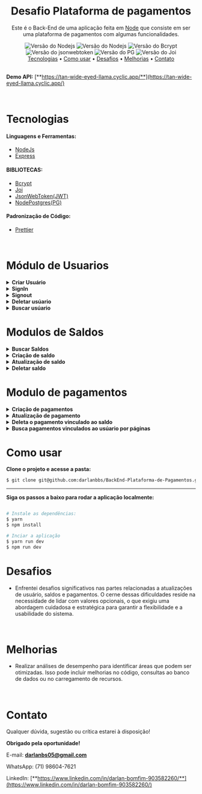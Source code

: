 <div align="center">
    <h1>Desafio Plataforma de pagamentos</h1>
    <p align="center">Este é o Back-End de uma aplicação feita em <a href="https://nodejs.org/en">Node</a> que consiste em ser uma plataforma de pagamentos com algumas funcionalidades.
    </p>
</div>

<div align="center">
    <img src="https://img.shields.io/static/v1?label=Node&message=20.9.0&color=#009CA3%3CCOLOR%3E&style=plastic%3CSTYLE%3E&logo=react%3CLOGO%3E" alt="Versão do Nodejs" />
      <img src="https://img.shields.io/static/v1?label=Express&message=4.8.12&color=#009CA3%3CCOLOR%3E&style=plastic%3CSTYLE%3E&logo=react%3CLOGO%3E" alt="Versão do Nodejs" />
    <img src="https://img.shields.io/static/v1?label=Bcrypt&message=5.1.1&color=#009CA3%3CCOLOR%3E&style=plastic%3CSTYLE%3E&logo=react%3CLOGO%3E" alt="Versão do Bcrypt" />
    <img src="https://img.shields.io/static/v1?label=jsonwebtoken&message=9.0.2&color=#009CA3%3CCOLOR%3E&style=plastic%3CSTYLE%3E&logo=react%3CLOGO%3E" alt="Versão do jsonwebtoken" />
    <img src="https://img.shields.io/static/v1?label=pg&message=8.11.3&color=#009CA3%3CCOLOR%3E&style=plastic%3CSTYLE%3E&logo=react%3CLOGO%3E" alt="Versão do PG" />
    <img src="https://img.shields.io/static/v1?label=joi&message=17.11.1&color=#009CA3%3CCOLOR%3E&style=plastic%3CSTYLE%3E&logo=react%3CLOGO%3E" alt="Versão do Joi" />
</div>

<div align="center">
    <a href="#tecnologias">Tecnologias</a> •
    <a href="#como-usar">Como usar</a> •
    <a href="#desafios">Desafios</a> •
    <a href="#melhorias">Melhorias</a> •
    <a href="#contato"> Contato</a>
</div><br>

**Demo API:** [**https://tan-wide-eyed-llama.cyclic.app/**](https://tan-wide-eyed-llama.cyclic.app/)


<br/>

# Tecnologias
#### Linguagens e Ferramentas:
- [NodeJs](https://nodejs.org/en)
- [Express](https://www.typescriptlang.org/)

#### BIBLIOTECAS:
- [Bcrypt](https://www.npmjs.com/package/bcrypt)
- [Joi](https://www.npmjs.com/package/joi)
- [JsonWebToken(JWT)](https://www.npmjs.com/package/jsonwebtoken)
- [NodePostgres(PG)](https://node-postgres.com/)
  
#### Padronização de Código:
- [Prettier](https://prettier.io/)

<br/>

# Módulo de Usuarios

<details>
  <summary><b>Criar Usuário</b></summary>

  <p><b>Rota:</b></p>
  <pre><code>POST /</code></pre>

  <p><b>Descrição:</b></p>
  <p>Cria um novo usuário com os dados fornecidos.</p>

  <p><b>Requisição:</b></p>
  <pre><code>{
    "nome": "Nome do Usuário",
    "email": "usuario@example.com",
    "senha": "senha123"
  }</code></pre>

  <p><b>Resposta de Sucesso:</b></p>
  <pre><code>{
    "message": "Usuário criado com sucesso"
  }</code></pre>

  <p><b>Possíveis Erros:</b></p>

  <p><b>Email já Associado:</b></p>
  <pre><code>{
    "message": "O email já está associado a outra conta de usuário."
  }</code></pre>

  <p><b>Dados Inválidos:</b></p>
  <pre><code>{
    "message": "Os dados fornecidos são inválidos."
  }</code></pre>

  <p><b>Exemplo de Uso:</b></p>
  <pre><code>curl -X POST -H "Content-Type: application/json" -d '{"nome":"Nome do Usuário", "email":"usuario@example.com", "senha":"senha123"}' http://seu-servidor/api/usuario/criar</code></pre>
</details>

<details>
  <summary><b>SignIn</b></summary>
  <p><b>Rota:</b></p>
  <pre><code>POST /singin</code></pre>

  <p><b>Descrição:</b></p>
  <p>Autentica o usuário com as credenciais fornecidas.</p>

  <p><b>Requisição:</b></p>
  <pre><code>{
    "email": "usuario@example.com",
    "senha": "senha123"
  }</code></pre>

  <p><b>Resposta de Sucesso:</b></p>
  <pre><code>{
    "message": "Usuário autenticado com sucesso",
    "token": "token_de_autenticacao"
  }</code></pre>

  <p><b>Possíveis Erros:</b></p>
  <pre><code>{
    "message": "Credenciais inválidas. Verifique seu email e senha."
  }</code></pre>
</details>

<details>
  <summary><b>Signout</b></summary>
  <p><b>Rota:</b></p>
  <pre><code>POST /singout</code></pre>
  <p><b>Descrição:</b></p>
  <p>Encerra a sessão do usuário autenticado.</p>

  <p><b>Resposta de Sucesso:</b></p>
  <pre><code>{
    "message": "Sessão encerrada com sucesso"
  }</code></pre>
</details>

<details>
  <summary><b>Deletar usúario</b></summary>
  <p><b>Rota:</b></p>
  <pre><code>DELETE /:ID</code></pre>

  <p><b>Descrição:</b></p>
  <p>Exclui o usuário com o ID especificado.</p>

  <p><b>Resposta de Sucesso:</b></p>
  <pre><code>204 No Content</code></pre>

  <p><b>Possíveis Erros:</b></p>
  <pre><code>{
    "message": "Usuário não encontrado."
  }</code></pre>
</details>

<details>
  <summary><b>Buscar usúario</b></summary>
  <p><b>Rota:</b></p>
  <pre><code>GET /user/:ID</code></pre>

  <p><b>Descrição:</b></p>
  <p>Obtém os detalhes do usuário com o ID especificado.</p>

  <p><b>Resposta de Sucesso:</b></p>
  <pre><code>{
    "id": 1,
    "nome": "Nome do Usuário",
    "email": "usuario@example.com",
    "senha":"criptografada"
  }</code></pre>

  <p><b>Possíveis Erros:</b></p>
  <pre><code>{
    "message": "Usuário não encontrado."
  }</code></pre>
</details>


# Modulos de Saldos
<details>
  <summary><b>Buscar Saldos</b></summary>
  <p><b>Rota:</b></p>
  <pre><code>GET balance/:id/:page</code></pre>

  <p><b>Descrição:</b></p>
  <p>Obtém os saldos do usuário com o ID especificado na página indicada.</p>

  <p><b>Requisição:</b></p>
  <pre><code>Buscar saldos de um usuario</code></pre>

  <p><b>Resposta de Sucesso:</b></p>
  <pre><code>[
  {
    "id": 8,
    "nome": "Xd",
    "descricao": null,
    "valor_inicial": "500.00",
    "valor_utilizado": null,
    "valor_restante": null,
    "usuario_id": 31
  },
  {
    "id": 9,
    "nome": "Xdasdsad",
    "descricao": null,
    "valor_inicial": "5.00",
    "valor_utilizado": null,
    "valor_restante": "5.00",
    "usuario_id": 31
  }
]</code></pre>
</details>

<details>
  <summary><b>Criação de saldo</b></summary>
   <p><b>Rota:</b></p>
  <pre><code>POST /api/saldos/balance/:id</code></pre>

  <p><b>Descrição:</b></p>
  <p>Cria um novo saldo para o usuário com o ID especificado.</p>

  <p><b>Requisição:</b></p>
  <pre><code>POST /api/saldos/balance/31</code></pre>
  <pre><code>
   {
  "valor_inicial": 150,
  "nome":"Nome",
  "descricao":"Descrição"
   }
 </code></pre>
  <p><b>Resposta de Sucesso:</b></p>
  <pre><code>{
  "message": "Saldo criado com sucesso"
}</code></pre>
</details>

<details>
  <summary><b>Atualização de saldo</b></summary>
  <p><b>Rota:</b></p>
  <pre><code>PATCH /api/saldos/balance/update/:id</code></pre>


  <p><b>Descrição:</b></p>
  <p>Atualiza os valores do saldo com o ID especificado.</p>

  <p><b>Requisição:</b></p>
  <pre><code>PATCH /api/saldos/balance/update/8</code></pre>
  <pre><code>
   {
  "valor_inicial": 1500,
  "nome":"Nome Opcional",
  "descricao":"Descrição Opcional"
   }
 </code></pre>

  <p><b>Resposta de Sucesso:</b></p>
  <pre><code>{
  "message": "Valores do saldo atualizados com sucesso"
}</code></pre>
</details>

<details>
  <summary><b>Deletar saldo</b></summary>
  <p><b>Rota:</b></p>
  <pre><code>DELETE balance/delete/:id</code></pre>
  <p><b>Descrição:</b></p>
  <p>Exclui o saldo com o ID especificado.</p>

  <p><b>Requisição:</b></p>
  <pre><code>DELETE /api/saldos/balance/delete/8</code></pre>

  <p><b>Resposta de Sucesso:</b></p>
  <pre><code>{
  "message": "Saldo excluído com sucesso"
}</code></pre>
</details>

# Modulo de pagamentos

<details>
  <summary><b>Criação de pagamentos</b></summary>
  <p><b>Rota:</b></p>
  <pre><code>POST /payment/:id/?balanceID=:id</code></pre>
  <p><b>Descrição:</b></p>
  <p>Cria um novo pagamento para o usuário com o ID especificado.</p>

  <p><b>Requisição de Exemplo:</b></p>
  <pre><code>{
  "nome": "pagamento",
  "descricao": "Descrição",
  "valor": 600
}</code></pre>

  <p><b>Resposta de Sucesso:</b></p>
  <pre><code>{
  "message": "Pagamento criado com sucesso"
}</code></pre>
</details>

<details>
  <summary><b>Atualização de pagamento</b></summary>
  <p><b>Rota:</b></p>
  <pre><code>PATCH /payment/:id:/?balanceID=:id</code></pre>
  <p><b>Descrição:</b></p>
  <p>Atualiza os valores do pagamento com o ID especificado.</p>

  <p><b>Requisição de Exemplo:</b></p>
  <pre><code>{
  "nome": "valor atualizado",
  "valor": 150
}</code></pre>

  <p><b>Resposta de Sucesso:</b></p>
  <pre><code>{
  "message": "Valores do pagamento atualizados com sucesso"
}</code></pre>
</details>

<details>
  <summary><b>Deleta o pagamento vinculado ao saldo</b></summary>
  <p><b>Rota:</b></p>
  <pre><code>DELETE /payment/:id:/?balanceID=:id</code></pre>

  <p><b>Descrição:</b></p>
  <p>Exclui o pagamento com o ID especificado.</p>

  <p><b>Requisição de Exemplo:</b></p>
  <pre><code>DELETE /api/pagamentos/payment/36?paymentId=19</code></pre>

  <p><b>Resposta de Sucesso:</b></p>
  <pre><code>{
  "message": "Pagamento excluído com sucesso"
}</code></pre>
</details>

<details>
  <summary><b>Busca pagamentos vinculados ao usúario por páginas</b></summary>
  <p><b>Rota:</b></p>
  <pre><code>GET GET /pagamentos/payment/:id/:page</code></pre>

  <p><b>Descrição:</b></p>
  <p>Obtém os pagamentos do usuário com o ID especificado na página indicada.</p>

  <p><b>Requisição de Exemplo:</b></p>
  <pre><code>GET /api/pagamentos/payment/36/5</code></pre>

  <p><b>Resposta de Exemplo:</b></p>
  <pre><code>[
  {
    "id": 19,
    "nome": "Nome do Pagamento",
    "descricao": "Descrição do Pagamento",
    "valor": "5000.00",
    "saldo_id": 24,
    "usuario_id": 36
  },
  ...
]</code></pre>
</details>


# Como usar
**Clone o projeto e acesse a pasta:**

```bash
$ git clone git@github.com:darlanbbs/BackEnd-Plataforma-de-Pagamentos.git && cd BackEnd-Plataforma-de-Pagamentos
```

___

**Siga os passos a baixo para rodar a aplicação localmente:**

```bash

# Instale as dependências:
$ yarn
$ npm install

# Inciar a aplicação
$ yarn run dev
$ npm run dev
```


# Desafios
- <p>Enfrentei desafios significativos nas partes relacionadas a atualizações de usuário, saldos e pagamentos. O cerne dessas dificuldades reside na necessidade de lidar com valores opcionais, o que exigiu uma abordagem cuidadosa e estratégica para garantir a flexibilidade e a usabilidade do sistema.</p>
<br/>

# Melhorias
- <p>Realizar análises de desempenho para identificar áreas que podem ser otimizadas. Isso pode incluir melhorias no código, consultas ao banco de dados ou no carregamento de recursos.</p>
<br/>

# Contato

Qualquer dúvida, sugestão ou crítica estarei à disposição!

**Obrigado pela oportunidade!**

E-mail: **darlanbs05@gmail.com**

WhatsApp: (71) 98604-7621

LinkedIn: [**https://www.linkedin.com/in/darlan-bomfim-903582260/**](https://www.linkedin.com/in/darlan-bomfim-903582260/)
